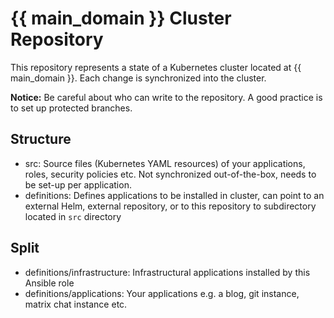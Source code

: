 {{ main_domain }} Cluster Repository
====================================

This repository represents a state of a Kubernetes cluster located at {{ main_domain }}.
Each change is synchronized into the cluster.

**Notice:** Be careful about who can write to the repository. A good practice is to set up protected branches.

Structure
---------

- src: Source files (Kubernetes YAML resources) of your applications, roles, security policies etc. Not synchronized out-of-the-box, needs to be set-up per application.
- definitions: Defines applications to be installed in cluster, can point to an external Helm, external repository, or to this repository to subdirectory located in `src` directory

Split
-----

- definitions/infrastructure: Infrastructural applications installed by this Ansible role
- definitions/applications: Your applications e.g. a blog, git instance, matrix chat instance etc.
